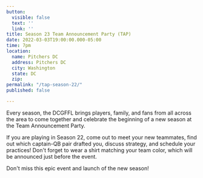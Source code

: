 ```yaml
---
button:
  visible: false
  text: ''
  link: ''
title: Season 23 Team Announcement Party (TAP)
date: 2022-03-03T19:00:00.000-05:00
time: 7pm
location:
  name: Pitchers DC
  address: Pitchers DC
  city: Washington
  state: DC
  zip: 
permalink: "/tap-season-22/"
published: false

---
```

Every season, the DCGFFL brings players, family, and fans from all across the area to come together and celebrate the beginning of a new season at the Team Announcement Party.

If you are playing in Season 22, come out to meet your new teammates, find out which captain-QB pair drafted you, discuss strategy, and schedule your practices! Don't forget to wear a shirt matching your team color, which will be announced just before the event.

Don't miss this epic event and launch of the new season!
